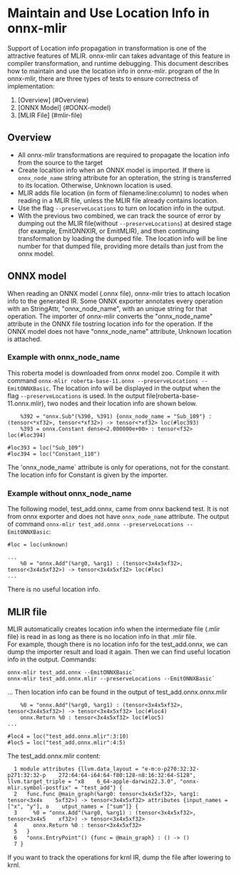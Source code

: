 <!--- SPDX-License-Identifier: Apache-2.0 -->

# Maintain and Use Location Info in onnx-mlir

Support of Location info propagation in transformation is one of the attractive features of MLIR. onnx-mlir can takes advantage of this feature in compiler transformation, and runtime debugging. This document describes how to maintain and use the location info in onnx-mlir.  program of the In onnx-mlir, there are three types of tests to ensure correctness of implementation:
1. [Overview] (#Overview)
2. [ONNX Model] (#OONX-model)
2. [MLIR File] (#mlir-file)

## Overview
- All onnx-mlir transformations are required to propagate the location info from the source to the target
- Create localtion info when an ONNX model is imported. If there is `onnx_node_name` string attribute for an opteration, the string is transferred to its location. Otherwise, Unknown location is used.
- MLIR adds file location (in form of filename:line:column) to nodes when reading in a MLIR file, unless the MLIR file already contains location.
- Use the flag `--preserveLocations` to turn on location info in the output.
- With the previous two combined, we can track the source of error by dumping out the MLIR file(without `--preserveLocations`) at desired stage (for example, EmitONNXIR, or EmitMLIR), and then continuing transformation by loading the dumped file. The location info will be line number for that dumped file, providing more details than just from the onnx model. 

## ONNX model
When reading an ONNX model (.onnx file), onnx-mlir tries to attach location info to the generated IR. 
Some ONNX exporter annotates every operation with an StringAttr, "onnx_node_name", with an unique string for that operation. 
The importer of onnx-mlir converts the "onnx_node_name" attribute in the ONNX file tostring location info for the operation.
If the ONNX model does not have "onnx_node_name" attribute, Unknown location is attached.

### Example with onnx_node_name

This roberta  model is downloaded from onnx model zoo. Compile it with command
`onnx-mlir roberta-base-11.onnx --preserveLocations --EmitONNXBasic`.
The location info will be displayed in the output when the flag `--preserveLocations` is used.
In the output file(roberta-base-11.onnx.mlir), two nodes and their location info are shown below.

```
    %392 = "onnx.Sub"(%390, %391) {onnx_node_name = "Sub_109"} : (tensor<*xf32>, tensor<*xf32>) -> tensor<*xf32> loc(#loc393)
    %393 = onnx.Constant dense<2.000000e+00> : tensor<f32> loc(#loc394)

#loc393 = loc("Sub_109")
#loc394 = loc("Constant_110")
```
The 'onnx_node_name` attribute is only for operations, not for the constant. The location info for Constant is given by the importer.

### Example without onnx_node_name
The following model, test_add.onnx, came from onnx backend test. It is not from
onnx exporter and does not have `onnx_node_name` attribute.
The output of command `onnx-mlir test_add.onnx --preserveLocations --EmitONNXBasic`:

```
#loc = loc(unknown)

...
    %0 = "onnx.Add"(%arg0, %arg1) : (tensor<3x4x5xf32>, tensor<3x4x5xf32>) -> tensor<3x4x5xf32> loc(#loc)
...
```
There is no useful location info.

## MLIR file

MLIR automatically creates location info when the intermediate file (.mlir file) is read in as long as there is no location info in that .mlir file.  
For example, though there is no location info for the test_add.onnx, we can dump the importer result and load it again. Then we can find useful location info in the output.
Commands:
```
onnx-mlir test_add.onnx --EmitONNXBasic`
onnx-mlir test_add.onnx.mlir --preserveLocations --EmitONNXBasic`
```
...
Then location info can be found in the output of test_add.onnx.onnx.mlir
```
    %0 = "onnx.Add"(%arg0, %arg1) : (tensor<3x4x5xf32>, tensor<3x4x5xf32>) -> tensor<3x4x5xf32> loc(#loc4)
    onnx.Return %0 : tensor<3x4x5xf32> loc(#loc5)
...

#loc4 = loc("test_add.onnx.mlir":3:10)
#loc5 = loc("test_add.onnx.mlir":4:5)
```
The test_add.onnx.mlir content:

```
  1 module attributes {llvm.data_layout = "e-m:o-p270:32:32-p271:32:32-p    272:64:64-i64:64-f80:128-n8:16:32:64-S128", llvm.target_triple = "x8    6_64-apple-darwin22.3.0", "onnx-mlir.symbol-postfix" = "test_add"} {
  2   func.func @main_graph(%arg0: tensor<3x4x5xf32>, %arg1: tensor<3x4x    5xf32>) -> tensor<3x4x5xf32> attributes {input_names = ["x", "y"], o    utput_names = ["sum"]} {
  3     %0 = "onnx.Add"(%arg0, %arg1) : (tensor<3x4x5xf32>, tensor<3x4x5    xf32>) -> tensor<3x4x5xf32>
  4     onnx.Return %0 : tensor<3x4x5xf32>
  5   }
  6   "onnx.EntryPoint"() {func = @main_graph} : () -> ()
  7 }
```

If you want to track the operations for krnl IR, dump the file after lowering to krnl.

